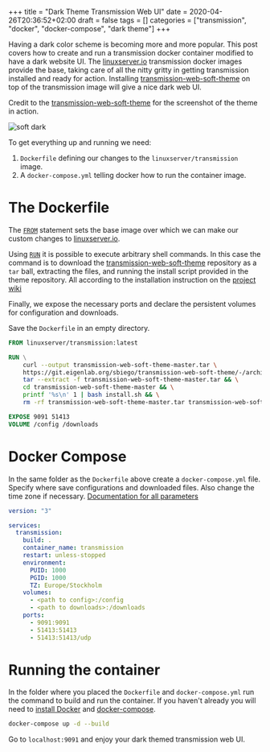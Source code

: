 +++
title = "Dark Theme Transmission Web UI"
date = 2020-04-26T20:36:52+02:00
draft = false
tags = []
categories = ["transmission", "docker", "docker-compose", "dark theme"]
+++

Having a dark color scheme is becoming more and more popular. This post
covers how to create and run a transmission docker container modified to have
a dark website UI. The [linuxserver.io](linuxserver.io) transmission docker
images provide the base, taking care of all the nitty gritty in getting
transmission installed and ready for action. Installing
[transmission-web-soft-theme](https://git.eigenlab.org/sbiego/transmission-web-soft-theme)
on top of the transmission image will give a nice dark web UI.

Credit to the
[transmission-web-soft-theme](https://git.eigenlab.org/sbiego/transmission-web-soft-theme)
for the screenshot of the theme in action.

![soft dark](/transmission-web-soft-dark-screen.png)

To get everything up and running we need:

1. `Dockerfile` defining our changes to the `linuxserver/transmission`
   image.
2. A `docker-compose.yml` telling docker how to run the container image.

# The Dockerfile

The [`FROM`](https://docs.docker.com/engine/reference/builder/#from) statement
sets the base image over which we can make our custom changes to
[linuxserver.io](linuxserver.io).

Using [`RUN`](https://docs.docker.com/engine/reference/builder/#run) it is
possible to execute arbitrary shell commands. In this case the command is to
download the
[transmission-web-soft-theme](https://git.eigenlab.org/sbiego/transmission-web-soft-theme)
repository as a `tar` ball, extracting the files, and running the install
script provided in the theme repository. All according to the installation
instruction on the [project wiki](https://git.eigenlab.org/sbiego/transmission-web-soft-theme/wikis/home)

Finally, we expose the necessary ports and declare the persistent volumes for
configuration and downloads.

Save the `Dockerfile` in an empty directory.

```dockerfile
FROM linuxserver/transmission:latest

RUN \
    curl --output transmission-web-soft-theme-master.tar \
    https://git.eigenlab.org/sbiego/transmission-web-soft-theme/-/archive/master/transmission-web-soft-theme-master.tar && \
    tar --extract -f transmission-web-soft-theme-master.tar && \
    cd transmission-web-soft-theme-master && \
    printf '%s\n' 1 | bash install.sh && \
    rm -rf transmission-web-soft-theme-master.tar transmission-web-soft-theme-master

EXPOSE 9091 51413
VOLUME /config /downloads
```

# Docker Compose

In the same folder as the `Dockerfile` above create a `docker-compose.yml`
file. Specify where save configurations and downloaded files. Also change the
time zone if necessary. [Documentation for all parameters](https://github.com/linuxserver/docker-transmission#parameters)

```yml
version: "3"

services:
  transmission:
    build: .
    container_name: transmission
    restart: unless-stopped
    environment:
      PUID: 1000
      PGID: 1000
      TZ: Europe/Stockholm
    volumes:
      - <path to config>:/config
      - <path to downloads>:/downloads
    ports:
      - 9091:9091
      - 51413:51413
      - 51413:51413/udp
```

# Running the container

In the folder where you placed the `Dockerfile` and `docker-compose.yml` run
the command to build and run the container. If you haven't already you will
need to [install Docker](https://docs.docker.com/engine/install/) and [docker-compose](https://docs.docker.com/compose/install/).

```bash
docker-compose up -d --build
```

Go to `localhost:9091` and enjoy your dark themed transmission web UI.
